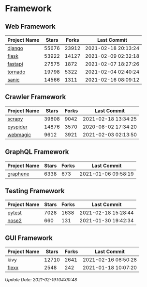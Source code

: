 # Framework

## Web Framework
| Project Name | Stars | Forks | Last Commit |
| ------------ | ----- | ----- | ----------- |
| [django](https://github.com/django/django) | 55676 | 23912 | 2021-02-18 20:13:24 |
| [flask](https://github.com/pallets/flask) | 53922 | 14127 | 2021-02-09 02:32:18 |
| [fastapi](https://github.com/tiangolo/fastapi) | 27575 | 1872 | 2021-02-07 18:27:26 |
| [tornado](https://github.com/tornadoweb/tornado) | 19798 | 5322 | 2021-02-04 02:40:24 |
| [sanic](https://github.com/sanic-org/sanic) | 14566 | 1311 | 2021-02-16 08:09:12 |

## Crawler Framework
| Project Name | Stars | Forks | Last Commit |
| ------------ | ----- | ----- | ----------- |
| [scrapy](https://github.com/scrapy/scrapy) | 39808 | 9042 | 2021-02-18 13:34:25 |
| [pyspider](https://github.com/binux/pyspider) | 14876 | 3570 | 2020-08-02 17:34:20 |
| [webmagic](https://github.com/code4craft/webmagic) | 9612 | 3921 | 2021-02-03 02:13:50 |

## GraphQL Framework
| Project Name | Stars | Forks | Last Commit |
| ------------ | ----- | ----- | ----------- |
| [graphene](https://github.com/graphql-python/graphene) | 6338 | 673 | 2021-01-06 09:58:19 |

## Testing Framework
| Project Name | Stars | Forks | Last Commit |
| ------------ | ----- | ----- | ----------- |
| [pytest](https://github.com/pytest-dev/pytest) | 7028 | 1638 | 2021-02-18 15:28:44 |
| [nose2](https://github.com/nose-devs/nose2) | 660 | 131 | 2021-01-30 19:42:34 |

## GUI Framework
| Project Name | Stars | Forks | Last Commit |
| ------------ | ----- | ----- | ----------- |
| [kivy](https://github.com/kivy/kivy) | 12710 | 2641 | 2021-02-16 08:50:28 |
| [flexx](https://github.com/flexxui/flexx) | 2548 | 242 | 2021-01-18 10:07:20 |

*Update Date: 2021-02-19T04:00:48*